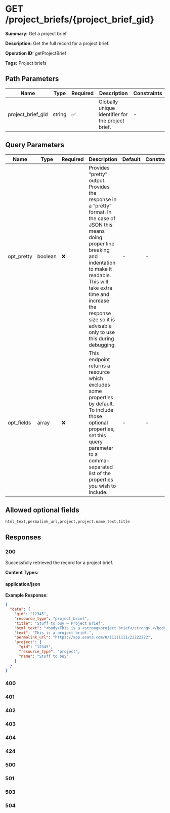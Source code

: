 # GET /project_briefs/{project_brief_gid}

**Summary:** Get a project brief

**Description:** Get the full record for a project brief.

**Operation ID:** getProjectBrief

**Tags:** Project briefs

## Path Parameters

| Name | Type | Required | Description | Constraints |
|------|------|----------|-------------|-------------|
| project_brief_gid | string | ✅ | Globally unique identifier for the project brief. | - |

## Query Parameters

| Name | Type | Required | Description | Default | Constraints |
|------|------|----------|-------------|---------|-------------|
| opt_pretty | boolean | ❌ | Provides “pretty” output. Provides the response in a “pretty” format. In the case of JSON this means doing proper line breaking and indentation to make it readable. This will take extra time and increase the response size so it is advisable only to use this during debugging. | - | - |
| opt_fields | array | ❌ | This endpoint returns a resource which excludes some properties by default. To include those optional properties, set this query parameter to a comma-separated list of the properties you wish to include. | - | - |

## Allowed optional fields

```
html_text,permalink_url,project,project.name,text,title
```

## Responses

### 200

Successfully retrieved the record for a project brief.

**Content Types:**

#### application/json

**Example Response:**

```json
{
  "data": {
    "gid": "12345",
    "resource_type": "project_brief",
    "title": "Stuff to buy — Project Brief",
    "html_text": "<body>This is a <strong>project brief</strong>.</body>",
    "text": "This is a project brief.",
    "permalink_url": "https://app.asana.com/0/11111111/22222222",
    "project": {
      "gid": "12345",
      "resource_type": "project",
      "name": "Stuff to buy"
    }
  }
}
```

### 400

<reference>

### 401

<reference>

### 402

<reference>

### 403

<reference>

### 404

<reference>

### 424

<reference>

### 500

<reference>

### 501

<reference>

### 503

<reference>

### 504

<reference>

